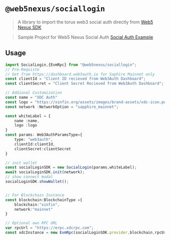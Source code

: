 # `@web5nexus/sociallogin`

> A library to import the torus web3 social auth directly from [Web5 Nexus SDK](https://github.com/web5nexus/core-sdk)


> Sample Project for Web5 Nexus Social Auth [Social Auth Example](https://github.com/web5nexus/samples)


## Usage

```ts
import SocialLogin,{EvmRpc} from "@web5nexus/sociallogin";
// Pre-Requiste
// Get from https://dashboard.web3auth.io for Saphire Mainnet only
const clientId = "Client ID recieved from Web3Auth Dashboard";
const clientSecret = "Client Secret Recieved from Web3Auth Dashboard";

// Addional Customization
const name = "XDC Auth"
const logo = "https://xinfin.org/assets/images/brand-assets/xdc-icon.png"
const network :NetworkOption = "sapphire_mainnet";

const whiteLabel = {
    name :name,
    logo :logo
}
const params: Web3AuthParamsType={
    type: "web3auth",
    clientId:clientId,
    clientSecret:clientSecret
}

// init wallet
const socialLoginSDK = new SocialLogin(params,whiteLabel);
await socialLoginSDK.init(network);
// show connect modal
socialLoginSDK.showWallet();


// For Blockchain Instance 
const blockchain:BlockchainType ={
    blockchain:"xinfin",
    network:"mainnet"
}

// Optional own RPC URL 
var rpcUrl = "https://erpc.xdcrpc.com";
const xdcInstance = new EvmRpc(socialLoginSDK.provider,blockchain,rpcUrl)
```
